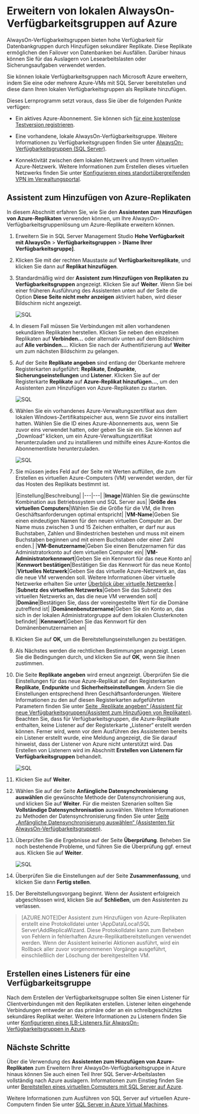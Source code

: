 <properties 
   pageTitle="Erweitern von lokalen AlwaysOn-Verfügbarkeitsgruppen auf Azure"
   description="Dieses Lernprogramm beschreibt die Verwendung des Assistenten zum Hinzufügen von Replikaten in SQL Server Management Studio (SSMS) zum Hinzufügen einer Replikats einer AlwaysOn-Verfügbarkeitsgruppe in Azure."
   services="virtual-machines"
   documentationCenter="na"
   authors="rothja"
   manager="jeffreyg"
   editor="monicar" />
<tags 
   ms.service="virtual-machines"
   ms.devlang="na"
   ms.topic="article"
   ms.tgt_pltfrm="vm-windows-sql-server"
   ms.workload="infrastructure-services"
   ms.date="08/17/2015"
   ms.author="jroth" />

# Erweitern von lokalen AlwaysOn-Verfügbarkeitsgruppen auf Azure

AlwaysOn-Verfügbarkeitsgruppen bieten hohe Verfügbarkeit für Datenbankgruppen durch Hinzufügen sekundärer Replikate. Diese Replikate ermöglichen den Failover von Datenbanken bei Ausfällen. Darüber hinaus können Sie für das Auslagern von Lesearbeitslasten oder Sicherungsaufgaben verwendet werden.

Sie können lokale Verfügbarkeitsgruppen nach Microsoft Azure erweitern, indem Sie eine oder mehrere Azure-VMs mit SQL Server bereitstellen und diese dann Ihren lokalen Verfügbarkeitsgruppen als Replikate hinzufügen.

Dieses Lernprogramm setzt voraus, dass Sie über die folgenden Punkte verfügen:

- Ein aktives Azure-Abonnement. Sie können sich [für eine kostenlose Testversion registrieren](http://azure.microsoft.com/pricing/free-trial).

- Eine vorhandene, lokale AlwaysOn-Verfügbarkeitsgruppe. Weitere Informationen zu Verfügbarkeitsgruppen finden Sie unter [AlwaysOn-Verfügbarkeitsgruppen (SQL Server)](https://msdn.microsoft.com/library/hh510230.aspx).

- Konnektivität zwischen dem lokalen Netzwerk und Ihrem virtuellen Azure-Netzwerk. Weitere Informationen zum Erstellen dieses virtuellen Netzwerks finden Sie unter [Konfigurieren eines standortübergreifenden VPN im Verwaltungsportal](../vpn-gateway/vpn-gateway-site-to-site-create.md).

## Assistent zum Hinzufügen von Azure-Replikaten

In diesem Abschnitt erfahren Sie, wie Sie den **Assistenten zum Hinzufügen von Azure-Replikaten** verwenden können, um Ihre AlwaysOn-Verfügbarkeitsgruppenlösung um Azure-Replikate erweitern können.

1. Erweitern Sie in SQL Server Management Studio **Hohe Verfügbarkeit mit AlwaysOn** > **Verfügbarkeitsgruppen** > **[Name Ihrer Verfügbarkeitsgruppe]**.

1. Klicken Sie mit der rechten Maustaste auf **Verfügbarkeitsreplikate**, und klicken Sie dann auf **Replikat hinzufügen**.

1. Standardmäßig wird der **Assistent zum Hinzufügen von Replikaten zu Verfügbarkeitsgruppen** angezeigt. Klicken Sie auf **Weiter**. Wenn Sie bei einer früheren Ausführung des Assistenten unten auf der Seite die Option **Diese Seite nicht mehr anzeigen** aktiviert haben, wird dieser Bildschirm nicht angezeigt.

	![SQL](./media/virtual-machines-sql-server-extend-on-premises-alwayson-availability-groups/IC742861.png)

1. In diesem Fall müssen Sie Verbindungen mit allen vorhandenen sekundären Replikaten herstellen. Klicken Sie neben den einzelnen Replikaten auf **Verbinden…** oder alternativ unten auf dem Bildschirm auf **Alle verbinden…**. Klicken Sie nach der Authentifizierung auf **Weiter** um zum nächsten Bildschirm zu gelangen.

1. Auf der Seite **Replikate angeben** sind entlang der Oberkante mehrere Registerkarten aufgeführt: **Replikate**, **Endpunkte**, **Sicherungseinstellungen** und **Listener**. Klicken Sie auf der Registerkarte **Replikate** auf **Azure-Replikat hinzufügen…**, um den Assistenten zum Hinzufügen von Azure-Replikaten zu starten.

	![SQL](./media/virtual-machines-sql-server-extend-on-premises-alwayson-availability-groups/IC742863.png)

1. Wählen Sie ein vorhandenes Azure-Verwaltungszertifikat aus dem lokalen Windows-Zertifikatspeicher aus, wenn Sie zuvor eins installiert hatten. Wählen Sie die ID eines Azure-Abonnements aus, wenn Sie zuvor eins verwendet hatten, oder geben Sie sie ein. Sie können auf „Download“ klicken, um ein Azure-Verwaltungszertifikat herunterzuladen und zu installieren und mithilfe eines Azure-Kontos die Abonnementliste herunterzuladen.

	![SQL](./media/virtual-machines-sql-server-extend-on-premises-alwayson-availability-groups/IC742864.png)

1. Sie müssen jedes Feld auf der Seite mit Werten auffüllen, die zum Erstellen es virtuellen Azure-Computers (VM) verwendet werden, der für das Hosten des Replikats bestimmt ist.

	|Einstellung|Beschreibung|
|---|---|
|**Image**|Wählen Sie die gewünschte Kombination aus Betriebssystem und SQL Server aus|
|**Größe des virtuellen Computers**|Wählen Sie die Größe für die VM, die Ihren Geschäftsanforderungen optimal entspricht|
|**VM-Name**|Geben Sie einen eindeutigen Namen für den neuen virtuellen Computer an. Der Name muss zwischen 3 und 15 Zeichen enthalten, er darf nur aus Buchstaben, Zahlen und Bindestrichen bestehen und muss mit einem Buchstaben beginnen und mit einem Buchstaben oder einer Zahl enden.|
|**VM-Benutzername**|Geben Sie einen Benutzernamen für das Administratorkonto auf dem virtuellen Computer ein|
|**VM-Administratorkennwort**|Geben Sie ein Kennwort für das neue Konto an|
|**Kennwort bestätigen**|Bestätigen Sie das Kennwort für das neue Konto|
|**Virtuelles Netzwerk**|Geben Sie das virtuelle Azure-Netzwerk an, das die neue VM verwenden soll. Weitere Informationen über virtuelle Netzwerke erhalten Sie unter [Überblick über virtuelle Netzwerke](..\virtual-network\virtual-networks-overview.md).|
|**Subnetz des virtuellen Netzwerks**|Geben Sie das Subnetz des virtuellen Netzwerks an, das die neue VM verwenden soll|
|**Domäne**|Bestätigen Sie, dass der voreingestellte Wert für die Domäne zutreffend ist|
|**Domänenbenutzername**|Geben Sie ein Konto an, das sich in der lokalen Administratorgruppe auf dem lokalen Clusterknoten befindet|
|**Kennwort**|Geben Sie das Kennwort für den Domänenbenutzernamen an|

1. Klicken Sie auf **OK**, um die Bereitstellungseinstellungen zu bestätigen.

1. Als Nächstes werden die rechtlichen Bestimmungen angezeigt. Lesen Sie die Bedingungen durch, und klicken Sie auf **OK**, wenn Sie ihnen zustimmen.

1. Die Seite **Replikate angeben** wird erneut angezeigt. Überprüfen Sie die Einstellungen für das neue Azure-Replikat auf den Registerkarten **Replikate**, **Endpunkte** und **Sicherheitseinstellungen**. Ändern Sie die Einstellungen entsprechend Ihren Geschäftsanforderungen. Weitere Informationen zu den auf diesen Registerkarten aufgeführten Parametern finden Sie unter [Seite „Replikate angeben“ (Assistent für neue Verfügbarkeitsgruppen/Assistent zum Hinzufügen von Replikaten)](https://msdn.microsoft.com/library/hh213088.aspx). Beachten Sie, dass für Verfügbarkeitsgruppen, die Azure-Replikate enthalten, keine Listener auf der Registerkarte „Listener“ erstellt werden können. Ferner wird, wenn vor dem Ausführen des Assistenten bereits ein Listener erstellt wurde, eine Meldung angezeigt, die Sie darauf hinweist, dass der Listener von Azure nicht unterstützt wird. Das Erstellen von Listenern wird im Abschnitt **Erstellen von Listenern für Verfügbarkeitsgruppen** behandelt.

	![SQL](./media/virtual-machines-sql-server-extend-on-premises-alwayson-availability-groups/IC742865.png)

1. Klicken Sie auf **Weiter**.

1. Wählen Sie auf der Seite **Anfängliche Datensynchronisierung auswählen** die gewünschte Methode der Datensynchronisierung aus, und klicken Sie auf **Weiter**. Für die meisten Szenarien sollten Sie **Vollständige Datensynchronisation** auswählen. Weitere Informationen zu Methoden der Datensynchronisierung finden Sie unter [Seite „Anfängliche Datensynchronisierung auswählen“ (Assistenten für AlwaysOn-Verfügbarkeitsgruppen)](https://msdn.microsoft.com/library/hh231021.aspx).

1. Überprüfen Sie die Ergebnisse auf der Seite **Überprüfung**. Beheben Sie noch bestehende Probleme, und führen Sie die Überprüfung ggf. erneut aus. Klicken Sie auf **Weiter**.

	![SQL](./media/virtual-machines-sql-server-extend-on-premises-alwayson-availability-groups/IC742866.png)

1. Überprüfen Sie die Einstellungen auf der Seite **Zusammenfassung**, und klicken Sie dann **Fertig stellen**.

1. Der Bereitstellungsvorgang beginnt. Wenn der Assistent erfolgreich abgeschlossen wird, klicken Sie auf **Schließen**, um den Assistenten zu verlassen.

>[AZURE.NOTE]Der Assistent zum Hinzufügen von Azure-Replikaten erstellt eine Protokolldatei unter <Users><Benutzername>\\AppData\\Local\\SQL Server\\AddReplicaWizard. Diese Protokolldatei kann zum Beheben von Fehlern in fehlerhaften Azure-Replikatbereitstellungen verwendet werden. Wenn der Assistent keinerlei Aktionen ausführt, wird ein Rollback aller zuvor vorgenommenen Vorgänge ausgeführt, einschließlich der Löschung der bereitgestellten VM.

## Erstellen eines Listeners für eine Verfügbarkeitsgruppe

Nach dem Erstellen der Verfügbarkeitsgruppe sollten Sie einen Listener für Clientverbindungen mit den Replikaten erstellen. Listener leiten eingehende Verbindungen entweder an das primäre oder an ein schreibgeschütztes sekundäres Replikat weiter. Weitere Informationen zu Listenern finden Sie unter [Konfigurieren eines ILB-Listeners für AlwaysOn-Verfügbarkeitsgruppen in Azure](virtual-machines-sql-server-configure-ilb-alwayson-availability-group-listener.md).

## Nächste Schritte

Über die Verwendung des **Assistenten zum Hinzufügen von Azure-Replikaten** zum Erweitern Ihrer AlwaysOn-Verfügbarkeitsgruppe in Azure hinaus können Sie auch einen Teil Ihrer SQL Server-Arbeitslasten vollständig nach Azure auslagern. Informationen zum Einstieg finden Sie unter [Bereitstellen eines virtuellen Computers mit SQL Server auf Azure](virtual-machines-provision-sql-server.md).

Weitere Informationen zum Ausführen von SQL Server auf virtuellen Azure-Computern finden Sie unter [SQL Server in Azure Virtual Machines](virtual-machines-sql-server-infrastructure-services.md).

<!---HONumber=August15_HO8-->